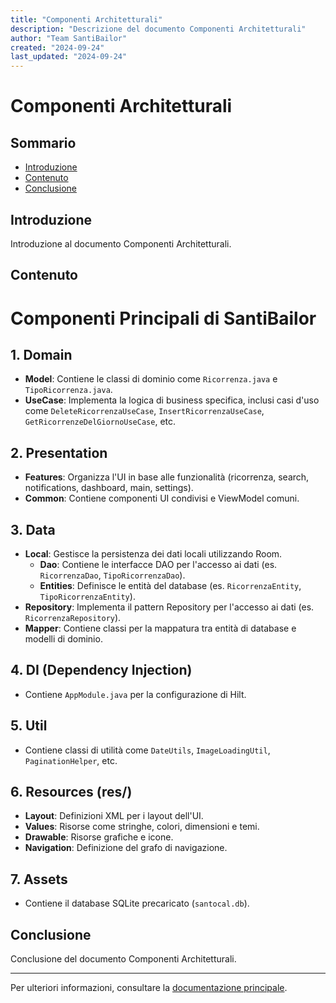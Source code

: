 ```yaml
---
title: "Componenti Architetturali"
description: "Descrizione del documento Componenti Architetturali"
author: "Team SantiBailor"
created: "2024-09-24"
last_updated: "2024-09-24"
---
```


# Componenti Architetturali

## Sommario
- [Introduzione](#introduzione)
- [Contenuto](#contenuto)
- [Conclusione](#conclusione)

## Introduzione
Introduzione al documento Componenti Architetturali.

## Contenuto
# Componenti Principali di SantiBailor

## 1. Domain
- **Model**: Contiene le classi di dominio come `Ricorrenza.java` e `TipoRicorrenza.java`.
- **UseCase**: Implementa la logica di business specifica, inclusi casi d'uso come `DeleteRicorrenzaUseCase`, `InsertRicorrenzaUseCase`, `GetRicorrenzeDelGiornoUseCase`, etc.

## 2. Presentation
- **Features**: Organizza l'UI in base alle funzionalità (ricorrenza, search, notifications, dashboard, main, settings).
- **Common**: Contiene componenti UI condivisi e ViewModel comuni.

## 3. Data
- **Local**: Gestisce la persistenza dei dati locali utilizzando Room.
  - **Dao**: Contiene le interfacce DAO per l'accesso ai dati (es. `RicorrenzaDao`, `TipoRicorrenzaDao`).
  - **Entities**: Definisce le entità del database (es. `RicorrenzaEntity`, `TipoRicorrenzaEntity`).
- **Repository**: Implementa il pattern Repository per l'accesso ai dati (es. `RicorrenzaRepository`).
- **Mapper**: Contiene classi per la mappatura tra entità di database e modelli di dominio.

## 4. DI (Dependency Injection)
- Contiene `AppModule.java` per la configurazione di Hilt.

## 5. Util
- Contiene classi di utilità come `DateUtils`, `ImageLoadingUtil`, `PaginationHelper`, etc.

## 6. Resources (res/)
- **Layout**: Definizioni XML per i layout dell'UI.
- **Values**: Risorse come stringhe, colori, dimensioni e temi.
- **Drawable**: Risorse grafiche e icone.
- **Navigation**: Definizione del grafo di navigazione.

## 7. Assets
- Contiene il database SQLite precaricato (`santocal.db`).

## Conclusione
Conclusione del documento Componenti Architetturali.

---
Per ulteriori informazioni, consultare la [documentazione principale](../README.md).
